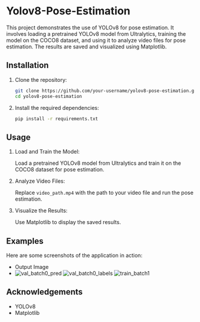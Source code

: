 # Yolov8-Pose-Estimation

This project demonstrates the use of YOLOv8 for pose estimation. It involves loading a pretrained YOLOv8 model from Ultralytics, training the model on the COCO8 dataset, and using it to analyze video files for pose estimation. The results are saved and visualized using Matplotlib.

## Installation

1. Clone the repository:

   ```bash
   git clone https://github.com/your-username/yolov8-pose-estimation.git
   cd yolov8-pose-estimation
   ```

2. Install the required dependencies:

   ```bash
   pip install -r requirements.txt
   ```

## Usage

1. Load and Train the Model:

   Load a pretrained YOLOv8 model from Ultralytics and train it on the COCO8 dataset for pose estimation.

2. Analyze Video Files:

   Replace `video_path.mp4` with the path to your video file and run the pose estimation.

3. Visualize the Results:

   Use Matplotlib to display the saved results.

## Examples

Here are some screenshots of the application in action:

- Output Image
- ![val_batch0_pred](https://github.com/AlishbahGhazanfar/Yolov8-Pose-Estimation/assets/171797920/4f76e0bd-568a-4db7-bf06-8671476d5877)
![val_batch0_labels](https://github.com/AlishbahGhazanfar/Yolov8-Pose-Estimation/assets/171797920/16c06786-c771-413b-b1fb-4416f1c451a4)
![train_batch1](https://github.com/AlishbahGhazanfar/Yolov8-Pose-Estimation/assets/171797920/eb1ac742-7aa5-4827-8a3b-8928e6003e73)


## Acknowledgements

- YOLOv8
- Matplotlib

